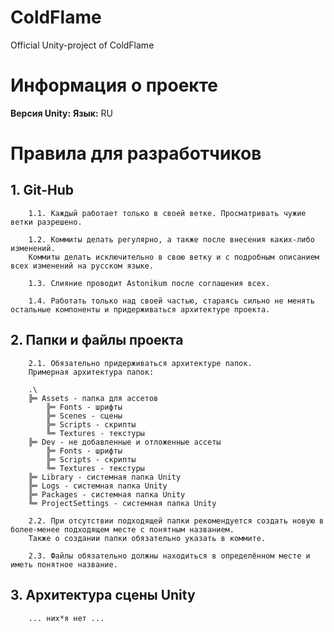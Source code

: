 <!-- ║ ╠═ ╚═ -->
# ColdFlame
Official Unity-project of ColdFlame
# Информация о проекте
**Версия Unity:**</b>
**Язык:** RU
# Правила для разработчиков
## 1. Git-Hub
	    1.1. Каждый работает только в своей ветке. Просматривать чужие ветки разрешено.
	    
        1.2. Коммиты делать регулярно, а также после внесения каких-либо изменений. 
        Коммиты делать исключительно в свою ветку и с подробным описанием всех изменений на русском языке.
        
        1.3. Слияние проводит Astonikum после соглашения всех.
        
        1.4. Работать только над своей частью, стараясь сильно не менять остальные компоненты и придерживаться архитектуре проекта.
## 2. Папки и файлы проекта
		2.1. Обязательно придерживаться архитектуре папок. 
		Примерная архитектура папок:
		
        .\
        ╠═ Assets - папка для ассетов 
            ╠═ Fonts - шрифты
            ╠═ Scenes - сцены
            ╠═ Scripts - скрипты
            ╚═ Textures - текстуры
        ╠═ Dev - не добавленные и отложенные ассеты
			╠═ Fonts - шрифты
            ╠═ Scripts - скрипты
            ╚═ Textures - текстуры
        ╠═ Library - системная папка Unity 
        ╠═ Logs - системная папка Unity
        ╠═ Packages - системная папка Unity
        ╚═ ProjectSettings - системная папка Unity
        
		2.2. При отсутствии подходящей папки рекомендуется создать новую в более-менее подходящем месте с понятным названием. 
		Также о создании папки обязательно указать в коммите.
		
		2.3. Файлы обязательно должны находиться в определённом месте и иметь понятное название.
## 3. Архитектура сцены Unity
		... них*я нет ...
